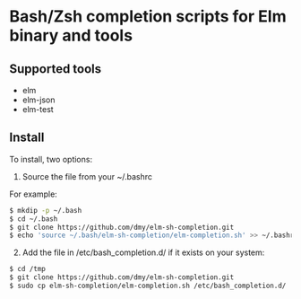 # Bash/Zsh completion scripts for Elm binary and tools

## Supported tools
* elm
* elm-json
* elm-test

## Install
To install, two options:
 
1. Source the file from your ~/.bashrc

For example:
```sh
$ mkdip -p ~/.bash
$ cd ~/.bash
$ git clone https://github.com/dmy/elm-sh-completion.git
$ echo 'source ~/.bash/elm-sh-completion/elm-completion.sh' >> ~/.bashrc
```

2. Add the file in /etc/bash_completion.d/ if it exists on your system:

```sh
$ cd /tmp
$ git clone https://github.com/dmy/elm-sh-completion.git
$ sudo cp elm-sh-completion/elm-completion.sh /etc/bash_completion.d/
```
